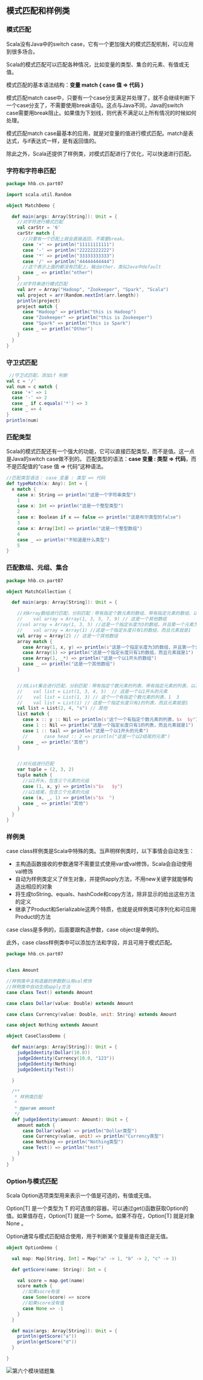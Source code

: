 ## 模式匹配和样例类

### 模式匹配

Scala没有Java中的switch case，它有一个更加强大的模式匹配机制，可以应用到很多场合。

Scala的模式匹配可以匹配各种情况，比如变量的类型、集合的元素、有值或无值。

模式匹配的基本语法结构：**变量 match { case 值 => 代码 }**

模式匹配match case中，只要有一个case分支满足并处理了，就不会继续判断下一个case分支了，不需要使用break语句。这点与Java不同，Java的switch case需要用break阻止。如果值为下划线，则代表不满足以上所有情况的时候如何处理。

模式匹配match case最基本的应用，就是对变量的值进行模式匹配。match是表达式，与if表达式一样，是有返回值的。

除此之外，Scala还提供了样例类，对模式匹配进行了优化，可以快速进行匹配。

### 字符和字符串匹配

```scala
package hhb.cn.part07

import scala.util.Random

object MatchDemo {

  def main(args: Array[String]): Unit = {
    //对字符进行模式匹配
    val carStr = '6'
    carStr match {
      //只要有一个匹配上就会直接返回，不需要break。
      case '+' => println("11111111111")
      case '-' => println("22222222222")
      case '*' => println("33333333333")
      case '/' => println("44444444444")
      //这个表示上面的都没有匹配上，输出other，类似Java中default
      case _ => println("other")
    }
    //对字符串进行模式匹配
    val arr = Array("Hadoop", "Zookeeper", "Spark", "Scala")
    val project = arr(Random.nextInt(arr.length))
    println(project)
    project match {
      case "Hadoop" => println("this is Hadoop")
      case "Zookeeper" => println("this is Zookeeper")
      case "Spark" => println("this is Spark")
      case _ => println("Other")
    }
  }
}

```

### 守卫式匹配

```scala
 //守卫式匹配，添加if 判断
val c = '/'
val num = c match {
  case '+' => 1
  case '-' => 2
  case _ if c.equals('*') => 3
  case _ => 4
}
println(num)
```

### 匹配类型

Scala的模式匹配还有一个强大的功能，它可以直接匹配类型，而不是值。这一点是Java的switch case做不到的。
匹配类型的语法：**case 变量 : 类型 => 代码**，而不是匹配值的“case 值 => 代码”这种语法。

```scala
//匹配类型语法： case 变量 : 类型 => 代码
def typeMatch(x: Any): Int = {
  x match {
    case x: String => println("这是一个字符串类型")
    1
    case x: Int => println("这是一个整型类型")
    2
    case x: Boolean if x == false => println("这是布尔类型的false")
    3
    case x: Array[Int] => println("这是一个整型数组")
    4
    case _ => println("不知道是什么类型")
    5
}

```

### 匹配数组、元组、集合

```scala
package hhb.cn.part07

object MatchCollection {

  def main(args: Array[String]): Unit = {

    //对Array数组进行匹配，分别匹配：带有指定个数元素的数组、带有指定元素的数组、以某个元素开头的数据
    //    val array = Array(1, 3, 5, 7, 9) // 这是一个其他数组
    //val array = Array(1, 3, 5) //这是一个指定长度为3的数组，并且第一个元素为1，x y 分别为 ：3   5
    //    val array = Array(1) //这是一个指定长度只有1的数组，而且元素就是1
    val array = Array(2) // 这是一个其他数组
    array match {
      case Array(1, x, y) => println(s"这是一个指定长度为3的数组，并且第一个元素为1，x y 分别为 ：$x   $y")
      case Array(1) => println("这是一个指定长度只有1的数组，而且元素就是1")
      case Array(1, _*) => println("这是一个以1开头的数组")
      case _ => println("这是一个其他数组")
    }


    //对List集合进行匹配，分别匹配：带有指定个数元素的列表、带有指定元素的列表、以某个元素开头的列表、以某个元素结尾
    //    val list = List(1, 3, 4, 5)  // 这是一个以1开头的元素
    //    val list = List(1, 3) // 这个一个有指定个数元素的列表，1  3
    //    val list = List(1) // 这是一个指定长度只有1的列表，而且元素就是1
    val list = List(2, 4, "s") // 其他
    list match {
      case x :: y :: Nil => println(s"这个一个有指定个数元素的列表，$x  $y")
      case 1 :: Nil => println("这是一个指定长度只有1的列表，而且元素就是1")
      case 1 :: tail => println("这是一个以1开头的元素")
      //      case head :: 2 => println("这是一个以2结尾的元素")
      case _ => println("其他")
    }


    //对元组进行匹配
    var tuple = (2, 3, 2)
    tuple match {
      //以1开头，包含三个元素的元组
      case (1, x, y) => println(s"$x   $y")
      //以1结尾，包含三个元素的元组
      case (x, _, 1) => println(s"$x  ")
      case _ => println("其他")
    }
  }
}
```

### 样例类

case class样例类是Scala中特殊的类。当声明样例类时，以下事情会自动发生：

- 主构造函数接收的参数通常不需要显式使用var或val修饰，Scala会自动使用val修饰
- 自动为样例类定义了伴生对象，并提供apply方法，不用new关键字就能够构造出相应的对象
- 将生成toString、equals、hashCode和copy方法，除非显示的给出这些方法的定义
- 继承了Product和Serializable这两个特质，也就是说样例类可序列化和可应用Product的方法

case class是多例的，后面要跟构造参数，case object是单例的。

此外，case class样例类中可以添加方法和字段，并且可用于模式匹配。

```scala
package hhb.cn.part07


class Amount

//样例类中主构造器的参数默认用val修饰
//样例类中自动生成apply方法
case class Test() extends Amount

case class Dollar(value: Double) extends Amount

case class Currency(value: Double, unit: String) extends Amount

case object Nothing extends Amount

object CaseClassDemo {

  def main(args: Array[String]): Unit = {
    judgeIdentity(Dollar(10.0))
    judgeIdentity(Currency(10.0, "123"))
    judgeIdentity(Nothing)
    judgeIdentity(Test())

  }

  /**
   * 样例类匹配
   *
   * @param amount
   */
  def judgeIdentity(amount: Amount): Unit = {
    amount match {
      case Dollar(value) => println("Dollar类型")
      case Currency(value, unit) => println("Currency类型")
      case Nothing => println("Nothing类型")
      case Test() => println("test")
    }
  }
}
```

### Option与模式匹配

Scala Option选项类型用来表示一个值是可选的，有值或无值。

Option[T] 是一个类型为 T 的可选值的容器，可以通过get()函数获取Option的值。如果值存在，Option[T] 就是一个 Some。如果不存在，Option[T] 就是对象 None 。

Option通常与模式匹配结合使用，用于判断某个变量是有值还是无值。

```scala
object OptionDemo {

  val map: Map[String, Int] = Map("a" -> 1, "b" -> 2, "c" -> 3)

  def getScore(name: String): Int = {

    val score = map.get(name)
    score match {
      //如果socre有值
      case Some(score) => score
      //如果score没有值
      case None => -1
    }
  }

  def main(args: Array[String]): Unit = {
    println(getScore("a"))
    println(getScore("d"))
  }

}
```

![第六个模块错题集](图片/第六个模块错题集.png)


